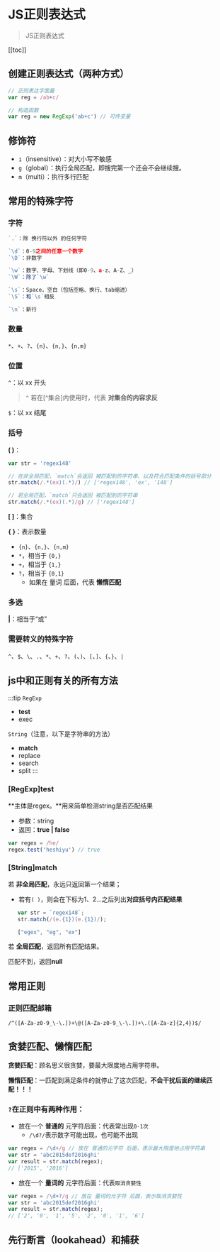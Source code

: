 # JS正则表达式
> JS正则表达式

[[toc]]

## 创建正则表达式（两种方式）
```js
// 正则表达字面量
var reg = /ab+c/

// 构造函数
var reg = new RegExp('ab+c') // 可传变量
```
## 修饰符
  - `i`（insensitive）：对大小写不敏感
  - `g`（global）：执行全局匹配，即搜完第一个还会不会继续搜。
  - `m`（multi）：执行多行匹配

## 常用的特殊字符
### 字符
 ```js
 `.`：除 换行符以外 的任何字符

 `\d`：0-9之间的任意一个数字
 `\D`：非数字

 `\w`：数字、字母、下划线（即0-9、a-z、A-Z、_）
 `\W`：除了`\w`

 `\s`：Space，空白（包括空格、换行、tab缩进）
 `\S`：和`\s`相反

 `\n`：新行
 ```

### 数量
`*`、`+`、`?`、`{n}`、`{n,}`、`{n,m}`

### 位置
`^`：以 xx 开头
> `^` 若在[^集合]内使用时，代表 **对集合的内容求反**

`$`：以 xx 结尾

### 括号
**( )**：
 
```js
var str = 'regex148'

// 在非全局匹配，`match`会返回 被匹配到的字符串、以及符合匹配条件的括号部分
str.match(/.*(ex)(.*)/) // ['regex148', 'ex', '148']

// 若全局匹配，`match`只会返回 被匹配到的字符串
str.match(/.*(ex)(.*)/g) // ['regex148']
```

**[ ]**：集合

**{ }**：表示数量
 - `{n}`、`{n,}`、`{n,m}`
 - `*`，相当于 `{0,}`
 - `+`，相当于 `{1,}`
 - `?`，相当于 `{0,1}`
    - 如果在 量词 后面，代表 **懒惰匹配**

### 多选
**|**：相当于“或”

### 需要转义的特殊字符
`^`、`$`、`\`、`.`、`*`、`+`、`?`、`(`、`)`、`[`、`]`、`{`、`}`、`|`


## js中和正则有关的所有方法
:::tip
`RegExp`
 - **test**
 - exec

`String`（注意，以下是字符串的方法）
 - **match**
 - replace
 - search
 - split
:::

### [RegExp]test
**主体是regex。**用来简单检测string是否匹配结果
 - 参数：string
 - 返回：**true | false**

```js
var regex = /he/
regex.test('heshiyu') // true
```

### [String]match
若 **非全局匹配**，永远只返回第一个结果；
 - 若有`( )`，则会在下标为1、2...之后列出**对应括号内匹配结果**
 ```js
    var str = `regex148`;
    str.match(/(e.{1})(e.{1})/);

    ["egex", "eg", "ex"]
 ```

若 **全局匹配**，返回所有匹配结果。

匹配不到，返回**null**

## 常用正则
### 正则匹配邮箱
 `/^([A-Za-z0-9_\-\.])+\@([A-Za-z0-9_\-\.])+\.([A-Za-z]{2,4})$/`


## 贪婪匹配、懒惰匹配
**贪婪匹配**：顾名思义很贪婪，要最大限度地占用字符串。

**懒惰匹配**：一匹配到满足条件的就停止了这次匹配，**不会干扰后面的继续匹配！！！**

### `?`在正则中有两种作用：
 - 放在一个 **普通的** 元字符后面：代表常出现`0-1次`
    - `/\d?/`表示数字可能出现，也可能不出现
```js
var regex = /\d+/g // 放在 普通的元字符 后面，表示最大限度地占用字符串
var str = 'abc2015def2016ghi'
var result = str.match(regex);
// ['2015', '2016']
```
 
 - 放在一个 **量词的** 元字符后面：代表`取消贪婪性`
```js
var regex = /\d+?/g // 放在 量词的元字符 后面，表示取消贪婪性
var str = 'abc2015def2016ghi'
var result = str.match(regex);
// ['2', '0', '1', '5', '2', '0', '1', '6']
```


## 先行断言（lookahead）和捕获












<!-- 
### [String]replace
根据pattern进行正则匹配，把匹配结果替换为replacement
 - 参数1：regex | string
 - 参数2：string
 - 返回：替换结果
 ```js
var str = "i love china!"
var pattern = /i/g
var ret = str.replace(pattern, "I")

console.log(ret)
//I love chIna!
 ```

### [String]split
根据pattern进行正则分割，返回一个分割数组
 - 参数1：regex | string
 - 返回：分割结果
```js
var  str = 'http://www.baidu.com/'
var  reg = /\W/
var  ret = str.split(reg)

console.log(ret)
//["http", "", "", "www", "baidu", "com", ""] 
```

### [String]search
根据pattern进行正则匹配，如果匹配到一个结果，则返回他的索引；否则返回-1
 - 参数：regex | string
 - 返回：number
```js
var str = 'hi, heshiyu'
var regex = /i/
str.search(regex)

// 1
``` -->



<!-- ### [RegExp]exec
 对string进行正则匹配，并返回匹配结果
 
 若正则表达式是 **全局匹配**：
 - 参数：string
 - 返回：[ '匹配结果' , '由括号括起来的小分组匹配值' , index , input]
 - （若需所有，执行white，结束标志为null）

```js
var regex = /h(s+)y/g; 
regex.exec('ahahsyhsssy')
// ["hsy", "s", index: 3, input: "ahahsyhsssy"] 

regex.exec('ahahsyhsssy')
// ["hsssy", "sss", index: 6, input: "ahahsyhsssy"] 

regex.exec('ahahsyhsssy')
// null 
```
 
 若正则表达式是 **非全局匹配**：
 - 参数：string
 - 返回：[ '匹配结果' , '由括号括起来的小分组匹配值' , index , input]
 - 无论如何，`永远只匹配到第一条`

```js
var regex = /h(s+)y/; 
regex.exec('ahahsyhsssy')
// ["hsy", "s", index: 3, input: "ahahsyhsssy"] 

regex.exec('ahahsyhsssy')
// ["hsy", "s", index: 3, input: "ahahsyhsssy"] 

regex.exec('ahahsyhsssy')
// ["hsy", "s", index: 3, input: "ahahsyhsssy"] 
``` -->
